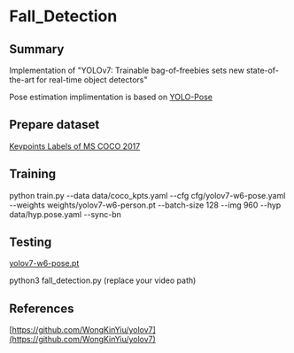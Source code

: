 # Fall_Detection
## Summary 
Implementation of "YOLOv7: Trainable bag-of-freebies sets new state-of-the-art for real-time object detectors"

Pose estimation implimentation is based on [YOLO-Pose](https://arxiv.org/abs/2204.06806)
## Prepare dataset
[Keypoints Labels of MS COCO 2017](https://github.com/WongKinYiu/yolov7/releases/download/v0.1/coco2017labels-keypoints.zip)
## Training
python train.py --data data/coco_kpts.yaml --cfg cfg/yolov7-w6-pose.yaml --weights weights/yolov7-w6-person.pt --batch-size 128 --img 960 --hyp data/hyp.pose.yaml --sync-bn
## Testing
[yolov7-w6-pose.pt](https://github.com/WongKinYiu/yolov7/releases/download/v0.1/yolov7-w6-pose.pt)

python3 fall_detection.py (replace your video path)
## References
[https://github.com/WongKinYiu/yolov7](https://github.com/WongKinYiu/yolov7)
